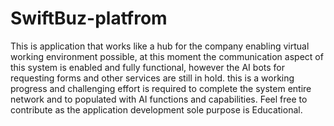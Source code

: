 # SwiftBuz-platfrom
This is application that works like a hub for the company enabling virtual working environment possible, at this moment the communication aspect of this system is enabled and fully functional, however the AI bots for requesting forms and other services are still in hold. this is a working progress and challenging effort is required to complete the system entire network and to populated with AI functions and capabilities. Feel free to contribute as the application development sole purpose is Educational.
